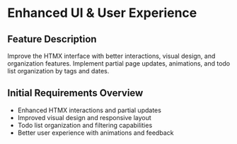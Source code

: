 # Enhanced UI & User Experience

## Feature Description
Improve the HTMX interface with better interactions, visual design, and organization features. Implement partial page updates, animations, and todo list organization by tags and dates.

## Initial Requirements Overview
- Enhanced HTMX interactions and partial updates
- Improved visual design and responsive layout
- Todo list organization and filtering capabilities
- Better user experience with animations and feedback